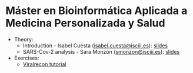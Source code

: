 # Máster en Bioinformática Aplicada a Medicina Personalizada y Salud
- Theory:
    - Introduction - Isabel Cuesta (isabel.cuesta@isciii.es): [slides](slides/CLASE_BUISCIII_MASTERBIOINFO-MEDPER_20240404.pdf)
    - SARS-Cov-2 analysis - Sara Monzón (smonzon@isciii.es): [slides](slides/CLASE_BUISCIII_MASTERBIOINFO-MEDPER_SARSCOV2_vfinal.pdf)
- Exercises:
    - [Viralrecon tutorial](../resources/nextflow/exercises/sarscov2_training.md)
